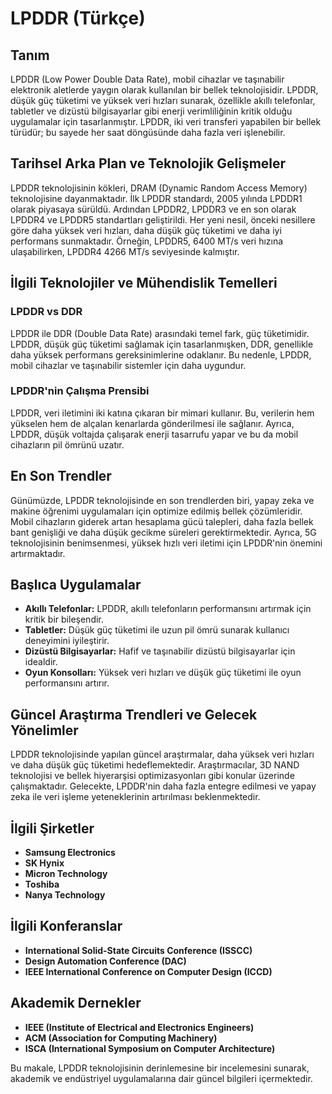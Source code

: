 # LPDDR (Türkçe)

## Tanım
LPDDR (Low Power Double Data Rate), mobil cihazlar ve taşınabilir elektronik aletlerde yaygın olarak kullanılan bir bellek teknolojisidir. LPDDR, düşük güç tüketimi ve yüksek veri hızları sunarak, özellikle akıllı telefonlar, tabletler ve dizüstü bilgisayarlar gibi enerji verimliliğinin kritik olduğu uygulamalar için tasarlanmıştır. LPDDR, iki veri transferi yapabilen bir bellek türüdür; bu sayede her saat döngüsünde daha fazla veri işlenebilir.

## Tarihsel Arka Plan ve Teknolojik Gelişmeler
LPDDR teknolojisinin kökleri, DRAM (Dynamic Random Access Memory) teknolojisine dayanmaktadır. İlk LPDDR standardı, 2005 yılında LPDDR1 olarak piyasaya sürüldü. Ardından LPDDR2, LPDDR3 ve en son olarak LPDDR4 ve LPDDR5 standartları geliştirildi. Her yeni nesil, önceki nesillere göre daha yüksek veri hızları, daha düşük güç tüketimi ve daha iyi performans sunmaktadır. Örneğin, LPDDR5, 6400 MT/s veri hızına ulaşabilirken, LPDDR4 4266 MT/s seviyesinde kalmıştır.

## İlgili Teknolojiler ve Mühendislik Temelleri
### LPDDR vs DDR
LPDDR ile DDR (Double Data Rate) arasındaki temel fark, güç tüketimidir. LPDDR, düşük güç tüketimi sağlamak için tasarlanmışken, DDR, genellikle daha yüksek performans gereksinimlerine odaklanır. Bu nedenle, LPDDR, mobil cihazlar ve taşınabilir sistemler için daha uygundur. 

### LPDDR'nin Çalışma Prensibi
LPDDR, veri iletimini iki katına çıkaran bir mimari kullanır. Bu, verilerin hem yükselen hem de alçalan kenarlarda gönderilmesi ile sağlanır. Ayrıca, LPDDR, düşük voltajda çalışarak enerji tasarrufu yapar ve bu da mobil cihazların pil ömrünü uzatır.

## En Son Trendler
Günümüzde, LPDDR teknolojisinde en son trendlerden biri, yapay zeka ve makine öğrenimi uygulamaları için optimize edilmiş bellek çözümleridir. Mobil cihazların giderek artan hesaplama gücü talepleri, daha fazla bellek bant genişliği ve daha düşük gecikme süreleri gerektirmektedir. Ayrıca, 5G teknolojisinin benimsenmesi, yüksek hızlı veri iletimi için LPDDR'nin önemini artırmaktadır.

## Başlıca Uygulamalar
- **Akıllı Telefonlar:** LPDDR, akıllı telefonların performansını artırmak için kritik bir bileşendir.
- **Tabletler:** Düşük güç tüketimi ile uzun pil ömrü sunarak kullanıcı deneyimini iyileştirir.
- **Dizüstü Bilgisayarlar:** Hafif ve taşınabilir dizüstü bilgisayarlar için idealdir.
- **Oyun Konsolları:** Yüksek veri hızları ve düşük güç tüketimi ile oyun performansını artırır.

## Güncel Araştırma Trendleri ve Gelecek Yönelimler
LPDDR teknolojisinde yapılan güncel araştırmalar, daha yüksek veri hızları ve daha düşük güç tüketimi hedeflemektedir. Araştırmacılar, 3D NAND teknolojisi ve bellek hiyerarşisi optimizasyonları gibi konular üzerinde çalışmaktadır. Gelecekte, LPDDR'nin daha fazla entegre edilmesi ve yapay zeka ile veri işleme yeteneklerinin artırılması beklenmektedir.

## İlgili Şirketler
- **Samsung Electronics**
- **SK Hynix**
- **Micron Technology**
- **Toshiba**
- **Nanya Technology**

## İlgili Konferanslar
- **International Solid-State Circuits Conference (ISSCC)**
- **Design Automation Conference (DAC)**
- **IEEE International Conference on Computer Design (ICCD)**

## Akademik Dernekler
- **IEEE (Institute of Electrical and Electronics Engineers)**
- **ACM (Association for Computing Machinery)**
- **ISCA (International Symposium on Computer Architecture)**

Bu makale, LPDDR teknolojisinin derinlemesine bir incelemesini sunarak, akademik ve endüstriyel uygulamalarına dair güncel bilgileri içermektedir.